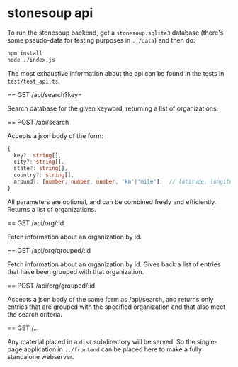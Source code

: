 # stonesoup api

To run the stonesoup backend, get a `stonesoup.sqlite3` database (there's some
pseudo-data for testing purposes in `../data`) and then do:

```sh
npm install
node ./index.js
```

The most exhaustive information about the api can be found in the tests in
`test/test_api.ts`.

== GET /api/search?key=<keyword>

Search database for the given keyword, returning a list of organizations.

== POST /api/search

Accepts a json body of the form:

```ts
{
  key?: string[],
  city?: string[],
  state?: string[],
  country?: string[],
  around?: [number, number, number, 'km'|'mile'];  // latitude, longitude, distance, unit
}
```

All parameters are optional, and can be combined freely and efficiently.
Returns a list of organizations.

== GET /api/org/:id

Fetch information about an organization by id.

== GET /api/org/grouped/:id

Fetch information about an organization by id.  Gives back a list of entries that
have been grouped with that organization.

== POST /api/org/grouped/:id

Accepts a json body of the same form as /api/search, and returns only entries that
are grouped with the specified organization and that also meet the search criteria.

== GET /...

Any material placed in a `dist` subdirectory will be served.  So the single-page
application in `../frontend` can be placed here to make a fully standalone webserver.
